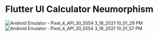 # Flutter UI Calculator Neumorphism

![Android Emulator - Pixel_4_API_30_5554 3_18_2021 10_01_29 PM](https://user-images.githubusercontent.com/37796466/111639879-9f783980-8836-11eb-87f8-1748d5897ddc.png)
![Android Emulator - Pixel_4_API_30_5554 3_18_2021 10_01_57 PM](https://user-images.githubusercontent.com/37796466/111639893-a2732a00-8836-11eb-8074-971529201e70.png)
